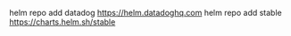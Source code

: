 helm repo add datadog https://helm.datadoghq.com
helm repo add stable https://charts.helm.sh/stable
